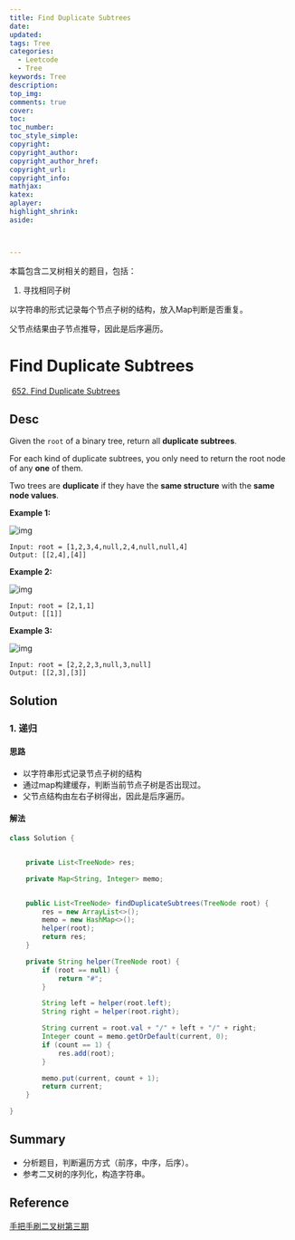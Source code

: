 ```yaml
---
title: Find Duplicate Subtrees
date: 
updated:
tags: Tree
categories: 
  - Leetcode
  - Tree
keywords: Tree
description:
top_img:
comments: true
cover:
toc:
toc_number:
toc_style_simple:
copyright:
copyright_author:
copyright_author_href:
copyright_url:
copyright_info:
mathjax:
katex:
aplayer:
highlight_shrink:
aside:



---
```


 

本篇包含二叉树相关的题目，包括：

1. 寻找相同子树



以字符串的形式记录每个节点子树的结构，放入Map判断是否重复。

父节点结果由子节点推导，因此是后序遍历。

# Find Duplicate Subtrees

​	[652. Find Duplicate Subtrees](https://leetcode.com/problems/find-duplicate-subtrees/)



## Desc

Given the `root` of a binary tree, return all **duplicate subtrees**.

For each kind of duplicate subtrees, you only need to return the root node of any **one** of them.

Two trees are **duplicate** if they have the **same structure** with the **same node values**.

 

**Example 1:**

![img](https://assets.leetcode.com/uploads/2020/08/16/e1.jpg)

```
Input: root = [1,2,3,4,null,2,4,null,null,4]
Output: [[2,4],[4]]
```

**Example 2:**

![img](https://assets.leetcode.com/uploads/2020/08/16/e2.jpg)

```
Input: root = [2,1,1]
Output: [[1]]
```

**Example 3:**

![img](https://assets.leetcode.com/uploads/2020/08/16/e33.jpg)

```
Input: root = [2,2,2,3,null,3,null]
Output: [[2,3],[3]]
```

 

## Solution

### 1. 递归

#### 思路

-  以字符串形式记录节点子树的结构
-  通过map构建缓存，判断当前节点子树是否出现过。
-  父节点结构由左右子树得出，因此是后序遍历。

#### 解法 

```java
class Solution {


    private List<TreeNode> res;

    private Map<String, Integer> memo;


    public List<TreeNode> findDuplicateSubtrees(TreeNode root) {
        res = new ArrayList<>();
        memo = new HashMap<>();
        helper(root);
        return res;
    }

    private String helper(TreeNode root) {
        if (root == null) {
            return "#";
        }

        String left = helper(root.left);
        String right = helper(root.right);

        String current = root.val + "/" + left + "/" + right;
        Integer count = memo.getOrDefault(current, 0);
        if (count == 1) {
            res.add(root);
        }

        memo.put(current, count + 1);
        return current;
    }

}
```



## Summary

- 分析题目，判断遍历方式（前序，中序，后序）。
- 参考二叉树的序列化，构造字符串。







## Reference

[手把手刷二叉树第三期](https://mp.weixin.qq.com/s/LJbpo49qppIeRs-FbgjsSQ)

